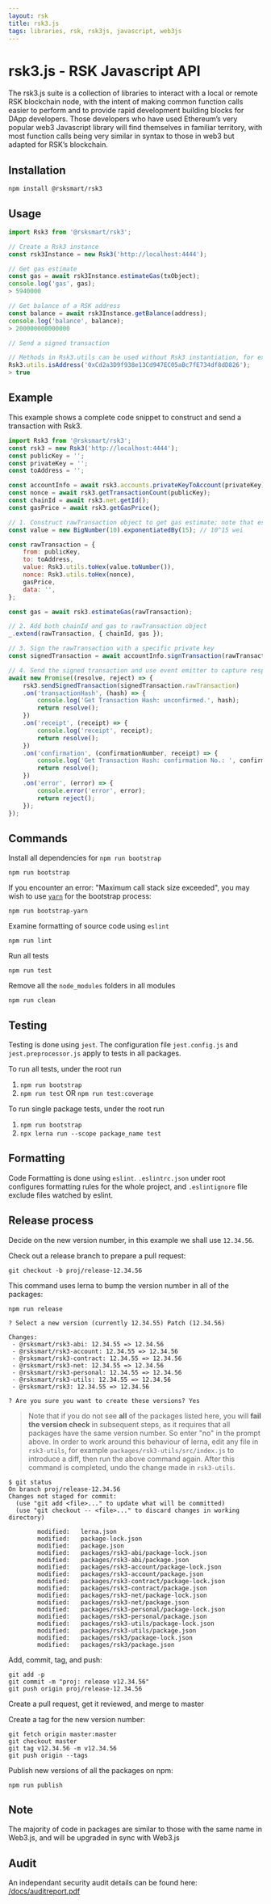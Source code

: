 ```yaml
---
layout: rsk
title: rsk3.js
tags: libraries, rsk, rsk3js, javascript, web3js
---
```


# rsk3.js - RSK Javascript API

The rsk3.js suite is a collection of libraries to interact with a local or remote RSK blockchain node, with the intent of making common function calls easier to perform and to provide rapid development building blocks for DApp developers. Those developers who have used Ethereum’s very popular web3 Javascript library will find themselves in familiar territory, with most function calls being very similar in syntax to those in web3 but adapted for RSK’s blockchain. 

## Installation

```shell
npm install @rsksmart/rsk3
```

## Usage

```javascript
import Rsk3 from '@rsksmart/rsk3';

// Create a Rsk3 instance
const rsk3Instance = new Rsk3('http://localhost:4444');

// Get gas estimate
const gas = await rsk3Instance.estimateGas(txObject);
console.log('gas', gas);
> 5940000

// Get balance of a RSK address
const balance = await rsk3Instance.getBalance(address);
console.log('balance', balance);
> 200000000000000

// Send a signed transaction

// Methods in Rsk3.utils can be used without Rsk3 instantiation, for example
Rsk3.utils.isAddress('0xCd2a3D9f938e13Cd947EC05aBc7fE734df8dD826');
> true
```

## Example

This example shows a complete code snippet to construct and send a transaction with Rsk3.

```javascript
import Rsk3 from '@rsksmart/rsk3';
const rsk3 = new Rsk3('http://localhost:4444');
const publicKey = '';
const privateKey = '';
const toAddress = '';

const accountInfo = await rsk3.accounts.privateKeyToAccount(privateKey);
const nonce = await rsk3.getTransactionCount(publicKey);
const chainId = await rsk3.net.getId();
const gasPrice = await rsk3.getGasPrice();

// 1. Construct rawTransaction object to get gas estimate; note that estimateGas's parameter object can not include chainId
const value = new BigNumber(10).exponentiatedBy(15); // 10^15 wei

const rawTransaction = {
    from: publicKey,
    to: toAddress,
    value: Rsk3.utils.toHex(value.toNumber()),
    nonce: Rsk3.utils.toHex(nonce),
    gasPrice,
    data: '',
};

const gas = await rsk3.estimateGas(rawTransaction);

// 2. Add both chainId and gas to rawTransaction object
_.extend(rawTransaction, { chainId, gas });

// 3. Sign the rawTransaction with a specific private key
const signedTransaction = await accountInfo.signTransaction(rawTransaction, privateKey);

// 4. Send the signed transaction and use event emitter to capture response
await new Promise((resolve, reject) => {
    rsk3.sendSignedTransaction(signedTransaction.rawTransaction)
    .on('transactionHash', (hash) => {
        console.log('Get Transaction Hash: unconfirmed.', hash);
        return resolve();
    })
    .on('receipt', (receipt) => {
        console.log('receipt', receipt);
        return resolve();
    })
    .on('confirmation', (confirmationNumber, receipt) => {
        console.log('Get Transaction Hash: confirmation No.: ', confirmationNumber, ', receipt', receipt);
        return resolve();
    })
    .on('error', (error) => {
        console.error('error', error);
        return reject();
    });
});
```

## Commands

Install all dependencies for `npm run bootstrap`

```shell
npm run bootstrap
```

If you encounter an error:
"Maximum call stack size exceeded", you may wish to use
[`yarn`](https://yarnpkg.com/)
for the bootstrap process:

```shell
npm run bootstrap-yarn
```

Examine formatting of source code using `eslint`

```shell
npm run lint
```

Run all tests

```shell
npm run test
```

Remove all the `node_modules` folders in all modules

```shell
npm run clean
```

## Testing

Testing is done using `jest`. The configuration file `jest.config.js` and `jest.preprocessor.js` apply to tests in all packages.

To run all tests, under the root run

1. `npm run bootstrap`
1. `npm run test` OR `npm run test:coverage`

To run single package tests, under the root run

1. `npm run bootstrap`
1. `npx lerna run --scope package_name test`

## Formatting

Code Formatting is done using `eslint`. `.eslintrc.json` under root configures formatting rules for the whole project, and `.eslintignore` file exclude files watched by eslint.

## Release process

Decide on the new version number,
in this example we shall use `12.34.56`.

Check out a release branch to prepare a pull request:

```shell
git checkout -b proj/release-12.34.56

```

This command uses lerna to bump the version number in all of the packages:

```shell
npm run release

```

```text
? Select a new version (currently 12.34.55) Patch (12.34.56)

Changes:
 - @rsksmart/rsk3-abi: 12.34.55 => 12.34.56
 - @rsksmart/rsk3-account: 12.34.55 => 12.34.56
 - @rsksmart/rsk3-contract: 12.34.55 => 12.34.56
 - @rsksmart/rsk3-net: 12.34.55 => 12.34.56
 - @rsksmart/rsk3-personal: 12.34.55 => 12.34.56
 - @rsksmart/rsk3-utils: 12.34.55 => 12.34.56
 - @rsksmart/rsk3: 12.34.55 => 12.34.56

? Are you sure you want to create these versions? Yes
```

> Note that if you do not see **all** of the packages listed here,
> you will **fail the version check** in subsequent steps,
> as it requires that all packages have the same version number.
> So enter "no" in the prompt above.
> In order to work around this behaviour of lerna,
> edit any file in `rsk3-utils`, for example `packages/rsk3-utils/src/index.js`
> to introduce a diff, then run the above command again.
> After this command is completed, undo the change made in `rsk3-utils`.

```shell
$ git status
On branch proj/release-12.34.56
Changes not staged for commit:
  (use "git add <file>..." to update what will be committed)
  (use "git checkout -- <file>..." to discard changes in working directory)

        modified:   lerna.json
        modified:   package-lock.json
        modified:   package.json
        modified:   packages/rsk3-abi/package-lock.json
        modified:   packages/rsk3-abi/package.json
        modified:   packages/rsk3-account/package-lock.json
        modified:   packages/rsk3-account/package.json
        modified:   packages/rsk3-contract/package-lock.json
        modified:   packages/rsk3-contract/package.json
        modified:   packages/rsk3-net/package-lock.json
        modified:   packages/rsk3-net/package.json
        modified:   packages/rsk3-personal/package-lock.json
        modified:   packages/rsk3-personal/package.json
        modified:   packages/rsk3-utils/package-lock.json
        modified:   packages/rsk3-utils/package.json
        modified:   packages/rsk3/package-lock.json
        modified:   packages/rsk3/package.json

```

Add, commit, tag, and push:

```shell
git add -p
git commit -m "proj: release v12.34.56"
git push origin proj/release-12.34.56

```

Create a pull request, get it reviewed, and merge to master

Create a tag for the new version number:

```shell
git fetch origin master:master
git checkout master
git tag v12.34.56 -m v12.34.56
git push origin --tags

```

Publish new versions of all the packages on npm:

```shell
npm run publish

```

## Note

The majority of code in packages are similar to those with the same name in Web3.js, and will be upgraded in sync with Web3.js

## Audit

An independant security audit details can be found here: [/docs/auditreport.pdf](https://github.com/rsksmart/rsk3.js/blob/master/docs/auditreport.pdf)
